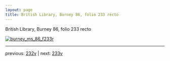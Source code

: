 ```yaml
---
layout: page
title: British Library, Burney 86, folio 233 recto
---
```


British Library, Burney 86, folio 233 recto

[![burney_ms_86_f233r](http://www.homermultitext.org/iipsrv?IIIF=/project/homer/pyramidal/deepzoom/bl/burney86imgs/v1/burney_ms_86_f233r.tif/full/800,/0/default.jpg)](http://www.homermultitext.org/ict2/?urn=urn:cite2:bl:burney86imgs.v1:burney_ms_86_f233r) 

---

previous:  [232v](../232v/) | next: [233v](../233v/)